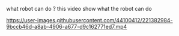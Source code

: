 what robot can do ?
this video show what the robot can do


https://user-images.githubusercontent.com/44100412/221382984-9bccb46d-a8ab-4906-a677-d9c162771ed7.mp4

